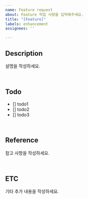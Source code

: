 ```yaml
---
name: Feature request
about: Feature 작업 사항을 입력해주세요.
title: "[Feature]"
labels: enhancement
assignees: ''

---
```


## Description

설명을 작성하세요.

<br>

## Todo

- [] todo1
- [] todo2
- [] todo3

<br>

## Reference

참고 사항을 작성하세요.

<br>

## ETC

기타 추가 내용을 작성하세요.
